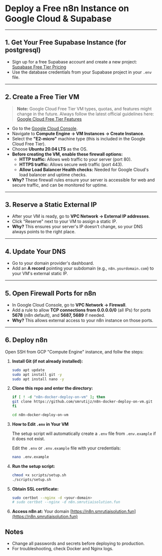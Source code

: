 # Deploy a Free n8n Instance on Google Cloud & Supabase

---

## 1. Get Your Free Supabase Instance (for postgresql)

- Sign up for a free Supabase account and create a new project: [Supabase Free Tier Pricing](https://supabase.com/pricing)
- Use the database credentials from your Supabase project in your `.env` file.

---

## 2. Create a Free Tier VM

> **Note:** Google Cloud Free Tier VM types, quotas, and features might change in the future. Always follow the latest official guidelines here:  
> [Google Cloud Free Tier Features](https://cloud.google.com/free/docs/free-cloud-features)


- Go to the [Google Cloud Console](https://console.cloud.google.com/).
- Navigate to **Compute Engine → VM Instances → Create Instance**.
- Select the **"E2-micro"** machine type (this is included in the Google Cloud Free Tier).
- Choose **Ubuntu 20.04 LTS** as the OS.
- **Before creating the VM, enable these firewall options:**
  - **HTTP traffic:** Allows web traffic to your server (port 80).
  - **HTTPS traffic:** Allows secure web traffic (port 443).
  - **Allow Load Balancer Health checks:** Needed for Google Cloud's load balancer and uptime checks.
- **Why?** These firewall rules ensure your server is accessible for web and secure traffic, and can be monitored for uptime.

---

## 3. Reserve a Static External IP

- After your VM is ready, go to **VPC Network → External IP addresses**.
- Click "Reserve" next to your VM to assign a static IP.
- **Why?** This ensures your server's IP doesn't change, so your DNS always points to the right place.

---

## 4. Update Your DNS

- Go to your domain provider's dashboard.
- Add an **A record** pointing your subdomain (e.g., `n8n.yourdomain.com`) to your VM's external static IP.

---

## 5. Open Firewall Ports for n8n

- In Google Cloud Console, go to **VPC Network → Firewall**.
- Add a rule to allow **TCP connections from 0.0.0.0/0** (all IPs) for ports **5678** (n8n default), and **5687, 5689** if needed.
- **Why?** This allows external access to your n8n instance on those ports.

---

## 6. Deploy n8n

Open SSH from GCP "Compute Engine" instance, and follw the steps:

1. **Install Git (if not already installed):**
   ```bash
   sudo apt update
   sudo apt install git -y
   sudo apt install nano -y
   ```

2. **Clone this repo and enter the directory:**
   ```bash
   if [ ! -d "n8n-docker-deploy-on-vm" ]; then
   git clone https://github.com/smrutijz/n8n-docker-deploy-on-vm.git
   fi

   cd n8n-docker-deploy-on-vm
   ```

3. **How to Edit `.env` in Your VM**
  
   The setup script will automatically create a `.env` file from `.env.example` if it does not exist.

   Edit the `.env` or ``.env.example`` file with your credentials:

   ```bash
   nano .env.example
   ```

4. **Run the setup script:**
   ```bash
   chmod +x scripts/setup.sh
   ./scripts/setup.sh
   ```

5. **Obtain SSL certificate:**
   ```bash
   sudo certbot --nginx -d <your-domain>
   # sudo certbot --nginx -d n8n.smrutiaisolution.fun
   ```

6. **Access n8n at:** Your domain [https://n8n.smrutiaisolution.fun](https://n8n.smrutiaisolution.fun)


## Notes

- Change all passwords and secrets before deploying to production.
- For troubleshooting, check Docker and Nginx logs.